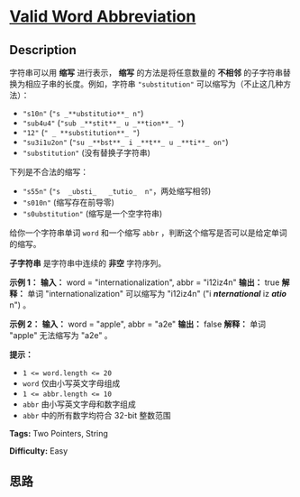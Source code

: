 # [Valid Word Abbreviation][title]

## Description

字符串可以用 **缩写** 进行表示， **缩写** 的方法是将任意数量的 **不相邻** 的子字符串替换为相应子串的长度。例如，字符串
`"substitution"` 可以缩写为（不止这几种方法）：

  * `"s10n"` (`"s _**ubstitutio**_ n"`)
  * `"sub4u4"` (`"sub _**stit**_ u _**tion**_ "`)
  * `"12"` (`" _ **substitution**_ "`)
  * `"su3i1u2on"` (`"su _**bst**_ i _**t**_ u _**ti**_ on"`)
  * `"substitution"` (没有替换子字符串)

下列是不合法的缩写：

  * `"s55n"` (`"s  _ubsti_   _tutio_  n"`，两处缩写相邻)
  * `"s010n"` (缩写存在前导零)
  * `"s0ubstitution"` (缩写是一个空字符串)

给你一个字符串单词 `word` 和一个缩写 `abbr` ，判断这个缩写是否可以是给定单词的缩写。

**子字符串** 是字符串中连续的 **非空** 字符序列。



**示例 1：**
            **输入：** word = "internationalization", abbr = "i12iz4n"    **输出：** true    **解释：** 单词 "internationalization" 可以缩写为 "i12iz4n" ("i _**nternational**_ iz _**atio**_ n") 。    

**示例 2：**
            **输入：** word = "apple", abbr = "a2e"    **输出：** false    **解释：** 单词 "apple" 无法缩写为 "a2e" 。    



**提示：**

  * `1 <= word.length <= 20`
  * `word` 仅由小写英文字母组成
  * `1 <= abbr.length <= 10`
  * `abbr` 由小写英文字母和数字组成
  * `abbr` 中的所有数字均符合 32-bit 整数范围


**Tags:** Two Pointers, String

**Difficulty:** Easy

## 思路

[title]: https://leetcode-cn.com/problems/valid-word-abbreviation
